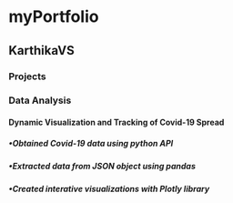 # myPortfolio
## KarthikaVS
### Projects
### Data Analysis
#### Dynamic Visualization and Tracking of Covid-19 Spread 
##### •Obtained Covid-19 data using python API
##### •Extracted data from JSON object using pandas
##### •Created interative visualizations with Plotly library
